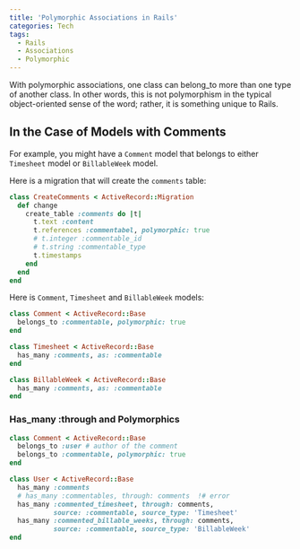 ```yaml
---
title: 'Polymorphic Associations in Rails'
categories: Tech
tags:
  - Rails
  - Associations
  - Polymorphic
---
```


With polymorphic associations, one class can belong_to more than one type of another class. In other words, this is not polymorphism in the typical object-oriented sense of the word; rather, it is something unique to Rails.

## In the Case of Models with Comments
For example, you might have a `Comment` model that belongs to either `Timesheet` model or `BillableWeek` model.

Here is a migration that will create the `comments` table:

``` ruby
class CreateComments < ActiveRecord::Migration
  def change
    create_table :comments do |t|
      t.text :content
      t.references :commentabel, polymorphic: true
      # t.integer :commentable_id
      # t.string :commentable_type
      t.timestamps
    end
  end
end
```

<!-- more -->

Here is `Comment`, `Timesheet` and `BillableWeek` models:

``` ruby
class Comment < ActiveRecord::Base
  belongs_to :commentable, polymorphic: true
end

class Timesheet < ActiveRecord::Base
  has_many :comments, as: :commentable
end

class BillableWeek < ActiveRecord::Base
  has_many :comments, as: :commentable
end
```

### Has_many :through and Polymorphics

``` ruby
class Comment < ActiveRecord::Base
  belongs_to :user # author of the comment
  belongs_to :commentable, polymorphic: true
end

class User < ActiveRecord::Base
  has_many :comments
  # has_many :commentables, through: comments  !# error
  has_many :commented_timesheet, through: comments,
           source: :commentable, source_type: 'Timesheet'
  has_many :commented_billable_weeks, through: comments,
           source: :commentable, source_type: 'BillableWeek'
end
```
